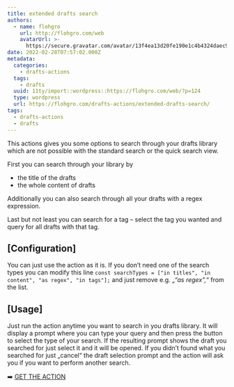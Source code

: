 ```yaml
---
title: extended drafts search
authors:
  - name: flohgro
    url: http://flohgro.com/web
    avatarUrl: >-
      https://secure.gravatar.com/avatar/13f4ea13d20fe190e1c4b4324daec918?s=96&d=mm&r=g
date: 2022-02-28T07:57:02.000Z
metadata:
  categories:
    - drafts-actions
  tags:
    - drafts
  uuid: 11ty/import::wordpress::https://flohgro.com/web/?p=124
  type: wordpress
  url: https://flohgro.com/drafts-actions/extended-drafts-search/
tags:
  - drafts-actions
  - drafts
---
```

This actions gives you some options to search through your drafts library which are not possible with the standard search or the quick search view.

First you can search through your library by

- the title of the drafts
- the whole content of drafts

Additionally you can also search through all your drafts with a regex expression.

Last but not least you can search for a tag – select the tag you wanted and query for all drafts with that tag.

## \[Configuration\]

You can just use the action as it is. If you don’t need one of the search types you can modify this line `const searchTypes = ["in titles", "in content", "as regex", "in tags"];` and just remove e.g. „_“as regex”,_“ from the list.

## \[Usage\]

Just run the action anytime you want to search in you drafts library. It will display a prompt where you can type your query and then press the button to select the type of your search. If the resulting prompt shows the draft you searched for just select it and it will be opened. If you didn’t found what you searched for just „cancel“ the draft selection prompt and the action will ask you if you want to perform another search.

➡️ [GET THE ACTION](https://directory.getdrafts.com/a/11Y)